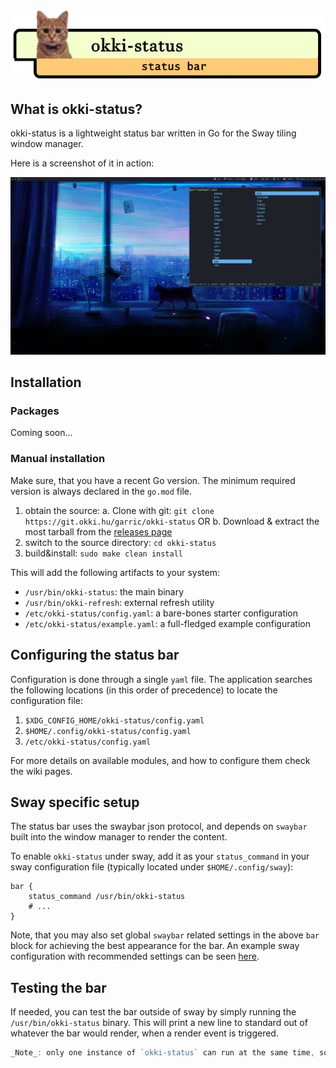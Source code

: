 # ![logo](docs/logo.png "okki-status for swaywm")

## What is okki-status?

okki-status is a lightweight status bar written in Go for the Sway tiling window manager.

Here is a screenshot of it in action:

![screenshot](docs/sway.png "screen shot of sway desktop with okki-status")

## Installation

### Packages

Coming soon...

### Manual installation

Make sure, that you have a recent Go version. The minimum required version is always declared in the `go.mod` file.

1. obtain the source:
  a. Clone with git: `git clone https://git.okki.hu/garric/okki-status` OR
  b. Download & extract the most tarball from the [releases page](https://git.okki.hu/garric/okki-status/releases)
2. switch to the source directory: `cd okki-status`
3. build&install: `sudo make clean install`

This will add the following artifacts to your system:

   * `/usr/bin/okki-status`: the main binary
   * `/usr/bin/okki-refresh`: external refresh utility
   * `/etc/okki-status/config.yaml`: a bare-bones starter configuration
   * `/etc/okki-status/example.yaml`: a full-fledged example configuration


## Configuring the status bar

Configuration is done through a single `yaml` file. The application searches the following locations (in this order of precedence) to locate the configuration file:

   1. `$XDG_CONFIG_HOME/okki-status/config.yaml`
   2. `$HOME/.config/okki-status/config.yaml`
   3. `/etc/okki-status/config.yaml`


For more details on available modules, and how to configure them check the wiki pages.


## Sway specific setup

The status bar uses the swaybar json protocol, and depends on `swaybar` built into the window manager to render the content.

To enable `okki-status` under sway, add it as your `status_command` in your sway configuration file (typically located under `$HOME/.config/sway`):

```
bar {
    status_command /usr/bin/okki-status
    # ...
}
```

Note, that you may also set global `swaybar` related settings in the above `bar` block for achieving the best appearance for the bar. An example sway configuration with recommended settings can be seen [here](https://git.okki.hu/garric/dotfiles/src/branch/main/dot_config/sway/config.d/bar).


## Testing the bar

If needed, you can test the bar outside of sway by simply running the `/usr/bin/okki-status` binary. This will print a new line to standard out of whatever the bar would render, when a render event is triggered.
```go
_Note_: only one instance of `okki-status` can run at the same time, so you will need to stop any running instances, _including_ the instances started by swaywm (`pkill okki-status`).


